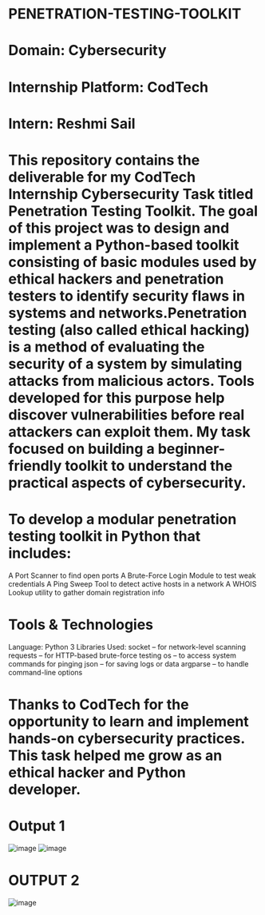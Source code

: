 # PENETRATION-TESTING-TOOLKIT
# Domain: Cybersecurity
# Internship Platform: CodTech
# Intern: Reshmi Sail
# This repository contains the deliverable for my CodTech Internship Cybersecurity Task titled Penetration Testing Toolkit. The goal of this project was to design and implement a Python-based toolkit consisting of basic modules used by ethical hackers and penetration testers to identify security flaws in systems and networks.Penetration testing (also called ethical hacking) is a method of evaluating the security of a system by simulating attacks from malicious actors. Tools developed for this purpose help discover vulnerabilities before real attackers can exploit them. My task focused on building a beginner-friendly toolkit to understand the practical aspects of cybersecurity.
# To develop a modular penetration testing toolkit in Python that includes:
A Port Scanner to find open ports
A Brute-Force Login Module to test weak credentials
A Ping Sweep Tool to detect active hosts in a network
A WHOIS Lookup utility to gather domain registration info
# Tools & Technologies
Language: Python 3
Libraries Used:
socket – for network-level scanning
requests – for HTTP-based brute-force testing
os – to access system commands for pinging
json – for saving logs or data
argparse – to handle command-line options
# Thanks to CodTech for the opportunity to learn and implement hands-on cybersecurity practices. This task helped me grow as an ethical hacker and Python developer.

# Output 1
![image](https://github.com/user-attachments/assets/6989b016-6c13-442d-b790-3f42d0bac093)
![image](https://github.com/user-attachments/assets/faf784e4-36d7-41cd-a97d-f5f2d655465d)
# OUTPUT 2
![image](https://github.com/user-attachments/assets/55196aff-0236-4a48-a316-f19c8aa09500)



